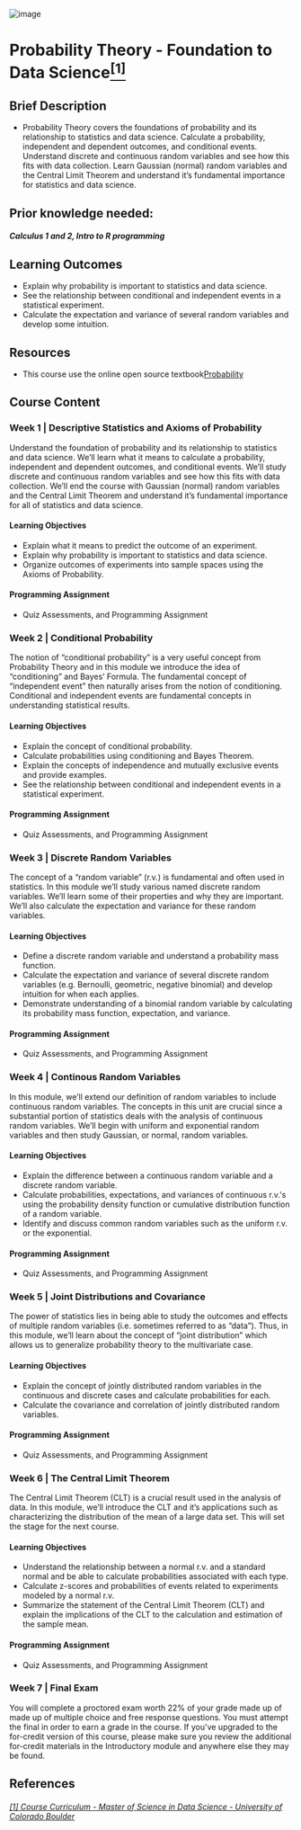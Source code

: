 ![image](https://github.com/laithrasheed/DTSA5304_Fundamentals_of_Data_Visualization/assets/124019127/031aa6ba-746d-459b-8eb0-3fdde64eac4b)

# Probability Theory - Foundation to Data Science[<sup>[1]</sup>](#reference-1)				

## Brief Description
- Probability Theory covers the foundations of probability and its relationship to statistics and data science. Calculate a probability, independent and dependent outcomes, and conditional events. Understand discrete and continuous random variables and see how this fits with data collection. Learn Gaussian (normal) random variables and the Central Limit Theorem and understand it’s fundamental importance for statistics and data science.

## Prior knowledge needed: 

##### Calculus 1 and 2, Intro to R programming

## Learning Outcomes

- Explain why probability is important to statistics and data science.
- See the relationship between conditional and independent events in a statistical experiment.
- Calculate the expectation and variance of several random variables and develop some intuition.

## Resources

- This course use the online open source textbook[Probability](https://bookdown.org/probability/beta/)

## Course Content

### Week 1 |  Descriptive Statistics and Axioms of Probability

Understand the foundation of probability and its relationship to statistics and data science. We’ll learn what it means to calculate a probability, independent and dependent outcomes, and conditional events. We’ll study discrete and continuous random variables and see how this fits with data collection. We’ll end the course with Gaussian (normal) random variables and the Central Limit Theorem and understand it’s fundamental importance for all of statistics and data science.

#### Learning Objectives
- Explain what it means to predict the outcome of an experiment.
- Explain why probability is important to statistics and data science.
- Organize outcomes of experiments into sample spaces using the Axioms of Probability.

#### Programming Assignment

- Quiz Assessments, and Programming Assignment

### Week 2 | Conditional Probability

The notion of “conditional probability” is a very useful concept from Probability Theory and in this module we introduce the idea of “conditioning” and Bayes’ Formula. The fundamental concept of “independent event” then naturally arises from the notion of conditioning. Conditional and independent events are fundamental concepts in understanding statistical results.

#### Learning Objectives
- Explain the concept of conditional probability.
- Calculate probabilities using conditioning and Bayes Theorem.
- Explain the concepts of independence and mutually exclusive events and provide examples.
- See the relationship between conditional and independent events in a statistical experiment.

#### Programming Assignment

- Quiz Assessments, and Programming Assignment

### Week 3 |  Discrete Random Variables

The concept of a “random variable” (r.v.) is fundamental and often used in statistics. In this module we’ll study various named discrete random variables. We’ll learn some of their properties and why they are important. We’ll also calculate the expectation and variance for these random variables.

#### Learning Objectives

- Define a discrete random variable and understand a probability mass function.
- Calculate the expectation and variance of several discrete random variables (e.g. Bernoulli, geometric, negative binomial) and develop intuition for when each applies.
- Demonstrate understanding of a binomial random variable by calculating its probability mass function, expectation, and variance.

#### Programming Assignment

- Quiz Assessments, and Programming Assignment

### Week 4 |  Continous Random Variables

In this module, we’ll extend our definition of random variables to include continuous random variables. The concepts in this unit are crucial since a substantial portion of statistics deals with the analysis of continuous random variables. We’ll begin with uniform and exponential random variables and then study Gaussian, or normal, random variables.

#### Learning Objectives

- Explain the difference between a continuous random variable and a discrete random variable.
- Calculate probabilities, expectations, and variances of continuous r.v.'s using the probability density function or cumulative distribution function of a random variable.
- Identify and discuss common random variables such as the uniform r.v. or the exponential.

#### Programming Assignment

- Quiz Assessments, and Programming Assignment

### Week 5 |  Joint Distributions and Covariance

The power of statistics lies in being able to study the outcomes and effects of multiple random variables (i.e. sometimes referred to as “data”). Thus, in this module, we’ll learn about the concept of “joint distribution” which allows us to generalize probability theory to the multivariate case.

#### Learning Objectives

- Explain the concept of jointly distributed random variables in the continuous and discrete cases and calculate probabilities for each.
- Calculate the covariance and correlation of jointly distributed random variables.

#### Programming Assignment

- Quiz Assessments, and Programming Assignment

### Week 6 |  The Central Limit Theorem

The Central Limit Theorem (CLT) is a crucial result used in the analysis of data. In this module, we’ll introduce the CLT and it’s applications such as characterizing the distribution of the mean of a large data set. This will set the stage for the next course.

#### Learning Objectives

- Understand the relationship between a normal r.v. and a standard normal and be able to calculate probabilities associated with each type.
- Calculate z-scores and probabilities of events related to experiments modeled by a normal r.v.
- Summarize the statement of the Central Limit Theorem (CLT) and explain the implications of the CLT to the calculation and estimation of the sample mean.

#### Programming Assignment

- Quiz Assessments, and Programming Assignment

### Week 7 | Final Exam

You will complete a proctored exam worth 22% of your grade made up of made up of multiple choice and free response questions. You must attempt the final in order to earn a grade in the course. If you've upgraded to the for-credit version of this course, please make sure you review the additional for-credit materials in the Introductory module and anywhere else they may be found.



## References
###### <a name="reference-1"></a>[[1] Course Curriculum - Master of Science in Data Science - University of Colorado Boulder]([https://www.colorado.edu/program/data-science/coursera/curriculum/dtsa5502](https://www.colorado.edu/program/data-science/coursera/curriculum/dtsa5001))

